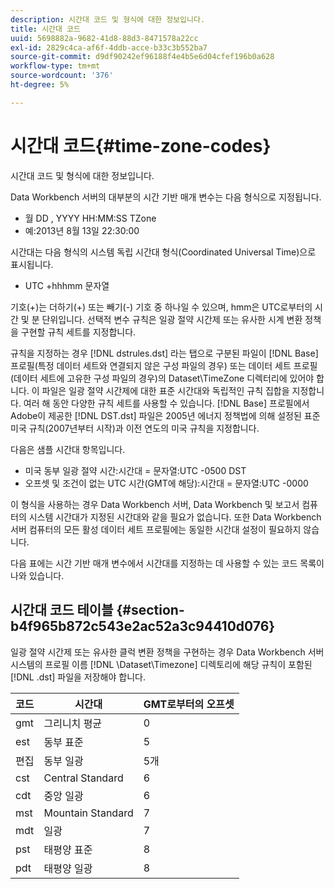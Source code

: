 ```yaml
---
description: 시간대 코드 및 형식에 대한 정보입니다.
title: 시간대 코드
uuid: 5698882a-9682-41d8-88d3-8471578a22cc
exl-id: 2829c4ca-af6f-4ddb-acce-b33c3b552ba7
source-git-commit: d9df90242ef96188f4e4b5e6d04cfef196b0a628
workflow-type: tm+mt
source-wordcount: '376'
ht-degree: 5%

---
```


# 시간대 코드{#time-zone-codes}

시간대 코드 및 형식에 대한 정보입니다.

Data Workbench 서버의 대부분의 시간 기반 매개 변수는 다음 형식으로 지정됩니다.

* 월 DD , YYYY HH:MM:SS TZone
* 예:2013년 8월 13일 22:30:00

시간대는 다음 형식의 시스템 독립 시간대 형식(Coordinated Universal Time)으로 표시됩니다.

* UTC +hhhmm 문자열

기호(+)는 더하기(+) 또는 빼기(-) 기호 중 하나일 수 있으며, hmm은 UTC로부터의 시간 및 분 단위입니다. 선택적 변수 규칙은 일광 절약 시간제 또는 유사한 시계 변환 정책을 구현할 규칙 세트를 지정합니다.

규칙을 지정하는 경우 [!DNL dstrules.dst] 라는 탭으로 구분된 파일이 [!DNL Base] 프로필(특정 데이터 세트와 연결되지 않은 구성 파일의 경우) 또는 데이터 세트 프로필(데이터 세트에 고유한 구성 파일의 경우)의 Dataset\TimeZone 디렉터리에 있어야 합니다. 이 파일은 일광 절약 시간제에 대한 표준 시간대와 독립적인 규칙 집합을 지정합니다. 여러 해 동안 다양한 규칙 세트를 사용할 수 있습니다. [!DNL Base] 프로필에서 Adobe이 제공한 [!DNL DST.dst] 파일은 2005년 에너지 정책법에 의해 설정된 표준 미국 규칙(2007년부터 시작)과 이전 연도의 미국 규칙을 지정합니다.

다음은 샘플 시간대 항목입니다.

* 미국 동부 일광 절약 시간:시간대 = 문자열:UTC -0500 DST
* 오프셋 및 조건이 없는 UTC 시간(GMT에 해당):시간대 = 문자열:UTC -0000

이 형식을 사용하는 경우 Data Workbench 서버, Data Workbench 및 보고서 컴퓨터의 시스템 시간대가 지정된 시간대와 같을 필요가 없습니다. 또한 Data Workbench 서버 컴퓨터의 모든 활성 데이터 세트 프로필에는 동일한 시간대 설정이 필요하지 않습니다.

다음 표에는 시간 기반 매개 변수에서 시간대를 지정하는 데 사용할 수 있는 코드 목록이 나와 있습니다.

## 시간대 코드 테이블 {#section-b4f965b872c543e2ac52a3c94410d076}

일광 절약 시간제 또는 유사한 클럭 변환 정책을 구현하는 경우 Data Workbench 서버 시스템의 프로필 이름 [!DNL \Dataset\Timezone] 디렉토리에 해당 규칙이 포함된 [!DNL .dst] 파일을 저장해야 합니다.

| 코드 | 시간대 | GMT로부터의 오프셋 |
|---|---|---|
| gmt | 그리니치 평균 | 0 |
| est | 동부 표준 | 5 |
| 편집 | 동부 일광 | 5개 |
| cst | Central Standard | 6 |
| cdt | 중앙 일광 | 6 |
| mst | Mountain Standard | 7 |
| mdt | 일광 | 7 |
| pst | 태평양 표준 | 8 |
| pdt | 태평양 일광 | 8 |
